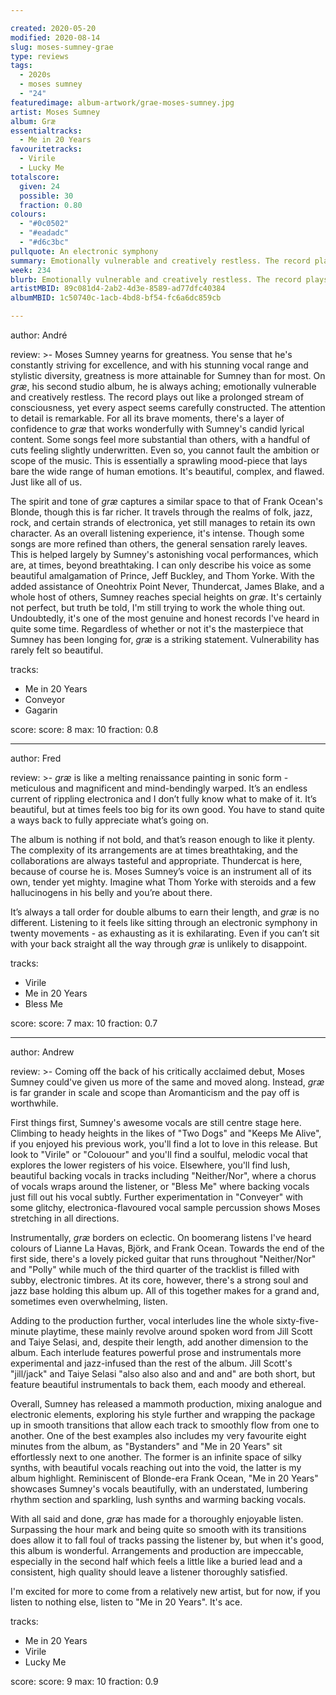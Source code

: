 ```yaml
---

created: 2020-05-20
modified: 2020-08-14
slug: moses-sumney-grae
type: reviews
tags:
  - 2020s
  - moses sumney
  - "24"
featuredimage: album-artwork/grae-moses-sumney.jpg
artist: Moses Sumney
album: Græ
essentialtracks:
  - Me in 20 Years
favouritetracks:
  - Virile
  - Lucky Me
totalscore:
  given: 24
  possible: 30
  fraction: 0.80
colours:
  - "#0c0502"
  - "#eadadc"
  - "#d6c3bc"
pullquote: An electronic symphony
summary: Emotionally vulnerable and creatively restless. The record plays out like a prolonged stream of consciousness, yet every aspect seems carefully constructed. The attention to detail is remarkable.
week: 234
blurb: Emotionally vulnerable and creatively restless. The record plays out like a prolonged stream of consciousness, yet every aspect seems carefully constructed.
artistMBID: 89c081d4-2ab2-4d3e-8589-ad77dfc40384
albumMBID: 1c50740c-1acb-4bd8-bf54-fc6a6dc859cb

---
```


author: André

review: >-
  Moses Sumney yearns for greatness. You sense that he's constantly striving for excellence, and with his stunning vocal range and stylistic diversity, greatness is more attainable for Sumney than for most. On *græ*, his second studio album, he is always aching; emotionally vulnerable and creatively restless. The record plays out like a prolonged stream of consciousness, yet every aspect seems carefully constructed. The attention to detail is remarkable. For all its brave moments, there's a layer of confidence to *græ* that works wonderfully with Sumney's candid lyrical content. Some songs feel more substantial than others, with a handful of cuts feeling slightly underwritten. Even so, you cannot fault the ambition or scope of the music. This is essentially a sprawling mood-piece that lays bare the wide range of human emotions. It's beautiful, complex, and flawed. Just like all of us.

  The spirit and tone of *græ* captures a similar space to that of Frank Ocean's Blonde, though this is far richer. It travels through the realms of folk, jazz, rock, and certain strands of electronica, yet still manages to retain its own character. As an overall listening experience, it's intense. Though some songs are more refined than others, the general sensation rarely leaves. This is helped largely by Sumney's astonishing vocal performances, which are, at times, beyond breathtaking. I can only describe his voice as some beautiful amalgamation of Prince, Jeff Buckley, and Thom Yorke. With the added assistance of Oneohtrix Point Never, Thundercat, James Blake, and a whole host of others, Sumney reaches special heights on *græ*. It's certainly not perfect, but truth be told, I'm still trying to work the whole thing out. Undoubtedly, it's one of the most genuine and honest records I've heard in quite some time. Regardless of whether or not it's the masterpiece that Sumney has been longing for, *græ* is a striking statement. Vulnerability has rarely felt so beautiful.

tracks:
  - Me in 20 Years
  - Conveyor
  - Gagarin

score:
  score: 8
  max: 10
  fraction: 0.8

---
author: Fred

review: >-
  *græ* is like a melting renaissance painting in sonic form - meticulous and magnificent and mind-bendingly warped. It’s an endless current of rippling electronica and I don’t fully know what to make of it. It’s beautiful, but at times feels too big for its own good. You have to stand quite a ways back to fully appreciate what’s going on.

  The album is nothing if not bold, and that’s reason enough to like it plenty. The complexity of its arrangements are at times breathtaking, and the collaborations are always tasteful and appropriate. Thundercat is here, because of course he is. Moses Sumney’s voice is an instrument all of its own, tender yet mighty. Imagine what Thom Yorke with steroids and a few hallucinogens in his belly and you’re about there.

  It’s always a tall order for double albums to earn their length, and *græ* is no different. Listening to it feels like sitting through an electronic symphony in twenty movements - as exhausting as it is exhilarating. Even if you can’t sit with your back straight all the way through *græ* is unlikely to disappoint.

tracks:
  - Virile
  - Me in 20 Years
  - Bless Me

score:
  score: 7
  max: 10
  fraction: 0.7

---
author: Andrew

review: >-
  Coming off the back of his critically acclaimed debut, Moses Sumney could've given us more of the same and moved along. Instead, *græ* is far grander in scale and scope than Aromanticism and the pay off is worthwhile.

  First things first, Sumney's awesome vocals are still centre stage here. Climbing to heady heights in the likes of "Two Dogs" and "Keeps Me Alive", if you enjoyed his previous work, you'll find a lot to love in this release. But look to "Virile" or "Colouour" and you'll find a soulful, melodic vocal that explores the lower registers of his voice. Elsewhere, you'll find lush, beautiful backing vocals in tracks including "Neither/Nor", where a chorus of vocals wraps around the listener, or "Bless Me" where backing vocals just fill out his vocal subtly. Further experimentation in "Conveyer" with some glitchy, electronica-flavoured vocal sample percussion shows Moses stretching in all directions.

  Instrumentally, *græ* borders on eclectic. On boomerang listens I've heard colours of Lianne La Havas, Björk, and Frank Ocean. Towards the end of the first side, there's a lovely picked guitar that runs throughout "Neither/Nor" and "Polly" while much of the third quarter of the tracklist is filled with subby, electronic timbres. At its core, however, there's a strong soul and jazz base holding this album up. All of this together makes for a grand and, sometimes even overwhelming, listen.

  Adding to the production further, vocal interludes line the whole sixty-five-minute playtime, these mainly revolve around spoken word from Jill Scott and Taiye Selasi, and, despite their length, add another dimension to the album. Each interlude features powerful prose and instrumentals more experimental and jazz-infused than the rest of the album. Jill Scott's "jill/jack" and Taiye Selasi "also also also and and and" are both short, but feature beautiful instrumentals to back them, each moody and ethereal.

  Overall, Sumney has released a mammoth production, mixing analogue and electronic elements, exploring his style further and wrapping the package up in smooth transitions that allow each track to smoothly flow from one to another. One of the best examples also includes my very favourite eight minutes from the album, as "Bystanders" and "Me in 20 Years" sit effortlessly next to one another. The former is an infinite space of silky synths, with beautiful vocals reaching out into the void, the latter is my album highlight. Reminiscent of Blonde-era Frank Ocean, "Me in 20 Years" showcases Sumney's vocals beautifully, with an understated, lumbering rhythm section and sparkling, lush synths and warming backing vocals.

  With all said and done, *græ* has made for a thoroughly enjoyable listen. Surpassing the hour mark and being quite so smooth with its transitions does allow it to fall foul of tracks passing the listener by, but when it's good, this album is wonderful. Arrangements and production are impeccable, especially in the second half which feels a little like a buried lead and a consistent, high quality should leave a listener thoroughly satisfied.

  I'm excited for more to come from a relatively new artist, but for now, if you listen to nothing else, listen to "Me in 20 Years". It's ace.

tracks:
  - Me in 20 Years
  - Virile
  - Lucky Me

score:
  score: 9
  max: 10
  fraction: 0.9
